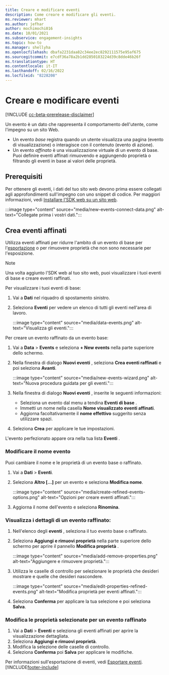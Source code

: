 ```yaml
---
title: Creare e modificare eventi
description: Come creare e modificare gli eventi.
ms.reviewer: mhart
ms.author: jefhar
author: mochimochi016
ms.date: 10/01/2021
ms.subservice: engagement-insights
ms.topic: how-to
ms.manager: shellyha
ms.openlocfilehash: dbafa2231daa82c34ee2ec8292111575e95af675
ms.sourcegitcommit: e7cdf36a78a2b1dd2850183224d39c8dde46b26f
ms.translationtype: HT
ms.contentlocale: it-IT
ms.lasthandoff: 02/16/2022
ms.locfileid: "8228208"
---
```

# <a name="create-and-modify-events"></a>Creare e modificare eventi

[!INCLUDE [cc-beta-prerelease-disclaimer](includes/cc-beta-prerelease-disclaimer.md)]

Un evento è un dato che rappresenta il comportamento dell'utente, come l'impegno su un sito Web.

- Un evento *base* registra quando un utente visualizza una pagina (evento di visualizzazione) o interagisce con il contenuto (evento di azione).
- Un evento *affinato* è una visualizzazione virtuale di un evento di base. Puoi definire eventi affinati rimuovendo e aggiungendo proprietà o filtrando gli eventi in base ai valori delle proprietà.

## <a name="prerequisites"></a>Prerequisiti

Per ottenere gli eventi, i dati del tuo sito web devono prima essere collegati agli approfondimenti sull'impegno con uno snippet di codice. Per maggiori informazioni, vedi [Installare l'SDK web su un sito web](instrument-website.md).

 :::image type="content" source="media/new-events-connect-data.png" alt-text="Collegate prima i vostri dati.":::

## <a name="create-refined-events"></a>Crea eventi affinati

Utilizza eventi affinati per ridurre l'ambito di un evento di base per l'[esportazione](export-events.md) o per rimuovere proprietà che non sono necessarie per l'esposizione.

> [!NOTE]
> Una volta aggiunto l'SDK web al tuo sito web, puoi visualizzare i tuoi eventi di base e creare eventi raffinati. 

Per visualizzare i tuoi eventi di base:

1. Vai a **Dati** nel riquadro di spostamento sinistro.

1. Seleziona **Eventi** per vedere un elenco di tutti gli eventi nell'area di lavoro.

    :::image type="content" source="media/data-events.png" alt-text="Visualizza gli eventi.":::

Per creare un evento raffinato da un evento base: 

1. Vai a **Data** > **Events** e seleziona **+ New events** nella parte superiore dello schermo.

1. Nella finestra di dialogo **Nuovi eventi** , seleziona **Crea eventi raffinati** e poi seleziona **Avanti**.
   
     :::image type="content" source="media/new-events-wizard.png" alt-text="Nuova procedura guidata per gli eventi.":::
     
1. Nella finestra di dialogo **Nuovi eventi** , inserite le seguenti informazioni:

   - Seleziona un evento dal menu a tendina **Eventi di base** .
   - Immetti un nome nella casella **Nome visualizzato eventi affinati**.
   - Aggiorna facoltativamente il **nome effettivo** suggerito senza utilizzare spazi.

1. Seleziona **Crea** per applicare le tue impostazioni.

L'evento perfezionato appare ora nella tua lista **Eventi** .

### <a name="edit-event-name"></a>Modificare il nome evento

Puoi cambiare il nome e le proprietà di un evento base o raffinato.

1. Vai a **Dati** > **Eventi**. 

1. Seleziona **Altro [...]** per un evento e seleziona **Modifica nome**.
    
     :::image type="content" source="media/create-refined-events-options.png" alt-text="Opzioni per creare eventi affinati.":::

3. Aggiorna il nome dell'evento e seleziona **Rinomina**.

### <a name="view-the-details-of-a-refined-event"></a>Visualizza i dettagli di un evento raffinato:

1. Nell'elenco degli **eventi** , seleziona il tuo evento base o raffinato. 

1. Seleziona **Aggiungi e rimuovi proprietà** nella parte superiore dello schermo per aprire il pannello **Modifica proprietà** . 

     :::image type="content" source="media/add-remove-properties.png" alt-text="Aggiungere e rimuovere proprietà.":::

1. Utilizza le caselle di controllo per selezionare le proprietà che desideri mostrare e quelle che desideri nascondere. 

   :::image type="content" source="media/edit-properties-refined-events.png" alt-text="Modifica proprietà per eventi affinati.":::

1. Seleziona **Conferma** per applicare la tua selezione e poi seleziona **Salva**.


### <a name="edit-selected-properties-for-a-refined-event"></a>Modifica le proprietà selezionate per un evento raffinato

1. Vai a **Dati** > **Eventi** e seleziona gli eventi affinati per aprire la visualizzazione dettagliata.
1. Seleziona **Aggiungi e rimuovi proprietà**. 
1. Modifica la selezione delle caselle di controllo.
1. Seleziona **Conferma** poi **Salva** per applicare le modifiche.

Per informazioni sull'esportazione di eventi, vedi [Esportare eventi](export-events.md).
[!INCLUDE[footer-include](../includes/footer-banner.md)]
